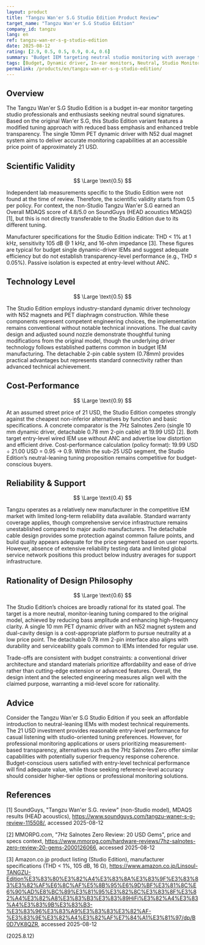 ```yaml
---
layout: product
title: "Tangzu Wan'er S.G Studio Edition Product Review"
target_name: "Tangzu Wan'er S.G Studio Edition"
company_id: tangzu
lang: en
ref: tangzu-wan-er-s-g-studio-edition
date: 2025-08-12
rating: [2.9, 0.5, 0.5, 0.9, 0.4, 0.6]
summary: "Budget IEM targeting neutral studio monitoring with average technical performance"
tags: [Budget, Dynamic driver, In-ear monitors, Neutral, Studio Monitoring]
permalink: /products/en/tangzu-wan-er-s-g-studio-edition/
---
```

## Overview

The Tangzu Wan'er S.G Studio Edition is a budget in-ear monitor targeting studio professionals and enthusiasts seeking neutral sound signatures. Based on the original Wan'er S.G, this Studio Edition variant features a modified tuning approach with reduced bass emphasis and enhanced treble transparency. The single 10mm PET dynamic driver with N52 dual magnet system aims to deliver accurate monitoring capabilities at an accessible price point of approximately 21 USD.

## Scientific Validity

$$ \Large \text{0.5} $$

Independent lab measurements specific to the Studio Edition were not found at the time of review. Therefore, the scientific validity starts from 0.5 per policy. For context, the non-Studio Tangzu Wan'er S.G earned an Overall MDAQS score of 4.8/5.0 on SoundGuys (HEAD acoustics MDAQS) [1], but this is not directly transferable to the Studio Edition due to its different tuning.

Manufacturer specifications for the Studio Edition indicate: THD < 1% at 1 kHz, sensitivity 105 dB @ 1 kHz, and 16-ohm impedance [3]. These figures are typical for budget single dynamic-driver IEMs and suggest adequate efficiency but do not establish transparency-level performance (e.g., THD ≤ 0.05%). Passive isolation is expected at entry-level without ANC.

## Technology Level

$$ \Large \text{0.5} $$

The Studio Edition employs industry-standard dynamic driver technology with N52 magnets and PET diaphragm construction. While these components represent competent engineering choices, the implementation remains conventional without notable technical innovations. The dual cavity design and adjusted sound nozzle demonstrate thoughtful tuning modifications from the original model, though the underlying driver technology follows established patterns common in budget IEM manufacturing. The detachable 2-pin cable system (0.78mm) provides practical advantages but represents standard connectivity rather than advanced technical achievement.

## Cost-Performance

$$ \Large \text{0.9} $$

At an assumed street price of 21 USD, the Studio Edition competes strongly against the cheapest non-inferior alternatives by function and basic specifications. A concrete comparator is the 7Hz Salnotes Zero (single 10 mm dynamic driver, detachable 0.78 mm 2-pin cable) at 19.99 USD [2]. Both target entry-level wired IEM use without ANC and advertise low distortion and efficient drive. Cost-performance calculation (policy format): 19.99 USD ÷ 21.00 USD = 0.95 → 0.9. Within the sub-25 USD segment, the Studio Edition’s neutral-leaning tuning proposition remains competitive for budget-conscious buyers.

## Reliability & Support

$$ \Large \text{0.4} $$

Tangzu operates as a relatively new manufacturer in the competitive IEM market with limited long-term reliability data available. Standard warranty coverage applies, though comprehensive service infrastructure remains unestablished compared to major audio manufacturers. The detachable cable design provides some protection against common failure points, and build quality appears adequate for the price segment based on user reports. However, absence of extensive reliability testing data and limited global service network positions this product below industry averages for support infrastructure.

## Rationality of Design Philosophy

$$ \Large \text{0.6} $$

The Studio Edition’s choices are broadly rational for its stated goal. The target is a more neutral, monitor-leaning tuning compared to the original model, achieved by reducing bass amplitude and enhancing high-frequency clarity. A single 10 mm PET dynamic driver with an N52 magnet system and dual-cavity design is a cost-appropriate platform to pursue neutrality at a low price point. The detachable 0.78 mm 2-pin interface also aligns with durability and serviceability goals common to IEMs intended for regular use.

Trade-offs are consistent with budget constraints: a conventional driver architecture and standard materials prioritize affordability and ease of drive rather than cutting-edge extension or advanced features. Overall, the design intent and the selected engineering measures align well with the claimed purpose, warranting a mid-level score for rationality.

## Advice

Consider the Tangzu Wan'er S.G Studio Edition if you seek an affordable introduction to neutral-leaning IEMs with modest technical requirements. The 21 USD investment provides reasonable entry-level performance for casual listening with studio-oriented tuning preferences. However, for professional monitoring applications or users prioritizing measurement-based transparency, alternatives such as the 7Hz Salnotes Zero offer similar capabilities with potentially superior frequency response coherence. Budget-conscious users satisfied with entry-level technical performance will find adequate value, while those seeking reference-level accuracy should consider higher-tier options or professional monitoring solutions.

## References

[1] SoundGuys, "Tangzu Wan'er S.G. review" (non-Studio model), MDAQS results (HEAD acoustics), https://www.soundguys.com/tangzu-waner-s-g-review-115508/, accessed 2025-08-12

[2] MMORPG.com, "7Hz Salnotes Zero Review: 20 USD Gems", price and specs context, https://www.mmorpg.com/hardware-reviews/7hz-salnotes-zero-review-20-gems-2000126066, accessed 2025-08-12

[3] Amazon.co.jp product listing (Studio Edition), manufacturer specifications (THD < 1%, 105 dB, 16 Ω), https://www.amazon.co.jp/Linsoul-TANGZU-Edition%E3%83%80%E3%82%A4%E3%83%8A%E3%83%9F%E3%83%83%E3%82%AF%E6%8C%AF%E5%8B%95%E6%9D%BF%E3%81%8C%E6%90%AD%E8%BC%89%E3%81%95%E3%82%8C%E3%83%8F%E3%82%A4%E3%82%A8%E3%83%B3%E3%83%89HiFi%E3%82%A4%E3%83%A4%E3%83%9B%E3%83%B3-%E3%83%96%E3%83%A9%E3%83%83%E3%82%AF-%E3%83%9E%E3%82%A4%E3%82%AF%E7%84%A1%E3%81%97/dp/B0D7VK8QZR, accessed 2025-08-12

(2025.8.12)